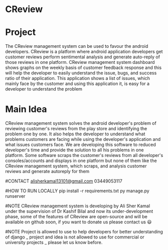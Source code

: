 # CReview
# Project
The CReview management system can be used to favour the android developers. CReview is a platform where android application developers get customer reviews perform sentimental analysis and generate auto-reply of those reviews in one platform. CReview management system dashboard shows graphs on the weekly basis of customer feedback response and this will help the developer to easily understand the issue, bugs, and success ratio of their application. This application shows a list of issues, which mainly face by the customer and using this application it, is easy for a developer to understand the problem

# Main Idea
CReview management system solves the android developer's problem of reviewing
customer's reviews from the play store and identifying the problem one by one. It also helps
the developer to understand what problems customers are facing while using the
developer's application and what issues customers face. We are developing this software to
reduced developer's time and provide the solution to all his problems in one platform. Some
software scraps the customer's reviews from all developer's consoles/accounts and displays
in one platform but none of them like the CReview management system, which scraps, and
analysis customer reviews and generate autoreply for them

#CONTACT
alisherkamal13101@gmail.com
03449053117

#HOW TO RUN LOCALLY
pip install -r requirements.txt
py manage.py runserver

#NOTE
CReview management system is developing by Ali Sher Kamal under the supervision of Dr Kashif Bilal and now its under-development phase, some of the features of CReview are open-source and will be available on github soon, if you want to donate us please contact us 😃

#NOTE
Project is allowed to use to help developers for better understanding of django _ project and idea is not allowed to use for commercial or university projects _ please let us know before.
